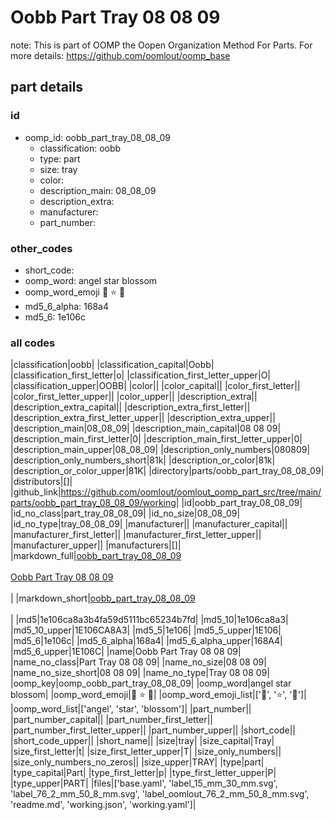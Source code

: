 # Oobb Part Tray 08 08 09  

note: This is part of OOMP the Oopen Organization Method For Parts. For more details: https://github.com/oomlout/oomp_base

##  part details





### id
* oomp_id: oobb_part_tray_08_08_09
  * classification: oobb
  * type: part
  * size: tray
  * color: 
  * description_main: 08_08_09
  * description_extra: 
  * manufacturer: 
  * part_number: 

### other_codes
* short_code: 
* oomp_word: angel star blossom
* oomp_word_emoji :angel: :star: :blossom:
* md5_6_alpha: 168a4
* md5_6: 1e106c

### all codes 
|classification|oobb|
|classification_capital|Oobb|
|classification_first_letter|o|
|classification_first_letter_upper|O|
|classification_upper|OOBB|
|color||
|color_capital||
|color_first_letter||
|color_first_letter_upper||
|color_upper||
|description_extra||
|description_extra_capital||
|description_extra_first_letter||
|description_extra_first_letter_upper||
|description_extra_upper||
|description_main|08_08_09|
|description_main_capital|08 08 09|
|description_main_first_letter|0|
|description_main_first_letter_upper|0|
|description_main_upper|08_08_09|
|description_only_numbers|080809|
|description_only_numbers_short|81k|
|description_or_color|81k|
|description_or_color_upper|81K|
|directory|parts/oobb_part_tray_08_08_09|
|distributors|[]|
|github_link|https://github.com/oomlout/oomlout_oomp_part_src/tree/main/parts/oobb_part_tray_08_08_09/working|
|id|oobb_part_tray_08_08_09|
|id_no_class|part_tray_08_08_09|
|id_no_size|08_08_09|
|id_no_type|tray_08_08_09|
|manufacturer||
|manufacturer_capital||
|manufacturer_first_letter||
|manufacturer_first_letter_upper||
|manufacturer_upper||
|manufacturers|[]|
|markdown_full|[oobb_part_tray_08_08_09](https://github.com/oomlout/oomlout_oomp_part_src/tree/main/parts/oobb_part_tray_08_08_09/working)<br>[](https://github.com/oomlout/oomlout_oomp_part_src/tree/main/parts/oobb_part_tray_08_08_09/working)<br>[Oobb Part Tray 08 08 09](https://github.com/oomlout/oomlout_oomp_part_src/tree/main/parts/oobb_part_tray_08_08_09/working)<br><br>|
|markdown_short|[oobb_part_tray_08_08_09](https://github.com/oomlout/oomlout_oomp_part_src/tree/main/parts/oobb_part_tray_08_08_09/working)<br><br>|
|md5|1e106ca8a3b4fa59d5111bc65234b7fd|
|md5_10|1e106ca8a3|
|md5_10_upper|1E106CA8A3|
|md5_5|1e106|
|md5_5_upper|1E106|
|md5_6|1e106c|
|md5_6_alpha|168a4|
|md5_6_alpha_upper|168A4|
|md5_6_upper|1E106C|
|name|Oobb Part Tray 08 08 09|
|name_no_class|Part Tray 08 08 09|
|name_no_size|08 08 09|
|name_no_size_short|08 08 09|
|name_no_type|Tray 08 08 09|
|oomp_key|oomp_oobb_part_tray_08_08_09|
|oomp_word|angel star blossom|
|oomp_word_emoji|:angel: :star: :blossom:|
|oomp_word_emoji_list|[':angel:', ':star:', ':blossom:']|
|oomp_word_list|['angel', 'star', 'blossom']|
|part_number||
|part_number_capital||
|part_number_first_letter||
|part_number_first_letter_upper||
|part_number_upper||
|short_code||
|short_code_upper||
|short_name||
|size|tray|
|size_capital|Tray|
|size_first_letter|t|
|size_first_letter_upper|T|
|size_only_numbers||
|size_only_numbers_no_zeros||
|size_upper|TRAY|
|type|part|
|type_capital|Part|
|type_first_letter|p|
|type_first_letter_upper|P|
|type_upper|PART|
|files|['base.yaml', 'label_15_mm_30_mm.svg', 'label_76_2_mm_50_8_mm.svg', 'label_oomlout_76_2_mm_50_8_mm.svg', 'readme.md', 'working.json', 'working.yaml']|
